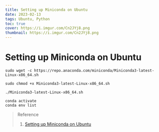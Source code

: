 ```yaml
---
title: Setting up Miniconda on Ubuntu
date: 2023-02-13
tags: Ubuntu, Python
toc: true
cover: https://i.imgur.com/Cn2JYj8.png
thumbnail: https://i.imgur.com/Cn2JYj8.png
---
```


# **Setting up Miniconda on Ubuntu**

<!-- more -->

```shell!
sudo wget -c https://repo.anaconda.com/miniconda/Miniconda3-latest-Linux-x86_64.sh
```

```shell!
sudo chmod +x Miniconda3-latest-Linux-x86_64.sh
```

```shell!
./Miniconda3-latest-Linux-x86_64.sh
```

```shell
conda activate
conda env list
```

> Reference
> 1. [Setting up Miniconda on Ubuntu](https://medium.com/featurepreneur/setting-up-miniconda-on-ubuntu-4bf6bece6f9b)